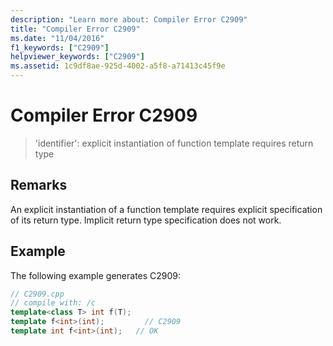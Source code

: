 ```yaml
---
description: "Learn more about: Compiler Error C2909"
title: "Compiler Error C2909"
ms.date: "11/04/2016"
f1_keywords: ["C2909"]
helpviewer_keywords: ["C2909"]
ms.assetid: 1c9df8ae-925d-4002-a5f8-a71413c45f9e
---
```

# Compiler Error C2909

> 'identifier': explicit instantiation of function template requires return type

## Remarks

An explicit instantiation of a function template requires explicit specification of its return type. Implicit return type specification does not work.

## Example

The following example generates C2909:

```cpp
// C2909.cpp
// compile with: /c
template<class T> int f(T);
template f<int>(int);         // C2909
template int f<int>(int);   // OK
```
